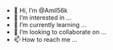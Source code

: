 - 👋 Hi, I’m @Amil56k
- 👀 I’m interested in ...
- 🌱 I’m currently learning ...
- 💞️ I’m looking to collaborate on ...
- 📫 How to reach me ...

<!---
Amil56k/Amil56k is a ✨ special ✨ repository because its `README.md` (this file) appears on your GitHub profile.
You can click the Preview link to take a look at your changes.
--->
